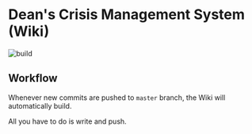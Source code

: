 # Dean's Crisis Management System (Wiki)

![build](https://travis-ci.org/Deans-CMS/deans-wiki.svg?branch=master)

## Workflow

Whenever new commits are pushed to `master` branch, the Wiki will automatically build.

All you have to do is write and push.